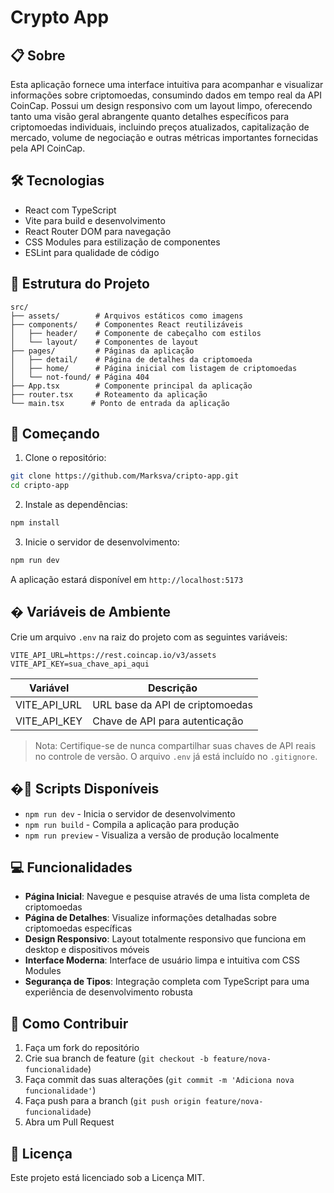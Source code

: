 # Crypto App

## 📋 Sobre

Esta aplicação fornece uma interface intuitiva para acompanhar e visualizar informações sobre criptomoedas, consumindo dados em tempo real da API CoinCap. Possui um design responsivo com um layout limpo, oferecendo tanto uma visão geral abrangente quanto detalhes específicos para criptomoedas individuais, incluindo preços atualizados, capitalização de mercado, volume de negociação e outras métricas importantes fornecidas pela API CoinCap.

## 🛠️ Tecnologias

- React com TypeScript
- Vite para build e desenvolvimento
- React Router DOM para navegação
- CSS Modules para estilização de componentes
- ESLint para qualidade de código

## 📁 Estrutura do Projeto

```
src/
├── assets/        # Arquivos estáticos como imagens
├── components/    # Componentes React reutilizáveis
│   ├── header/    # Componente de cabeçalho com estilos
│   └── layout/    # Componentes de layout
├── pages/         # Páginas da aplicação
│   ├── detail/    # Página de detalhes da criptomoeda
│   ├── home/      # Página inicial com listagem de criptomoedas
│   └── not-found/ # Página 404
├── App.tsx        # Componente principal da aplicação
├── router.tsx     # Roteamento da aplicação
└── main.tsx      # Ponto de entrada da aplicação
```

## 🚀 Começando

1. Clone o repositório:
```bash
git clone https://github.com/Marksva/cripto-app.git
cd cripto-app
```

2. Instale as dependências:
```bash
npm install
```

3. Inicie o servidor de desenvolvimento:
```bash
npm run dev
```

A aplicação estará disponível em `http://localhost:5173`

## � Variáveis de Ambiente

Crie um arquivo `.env` na raiz do projeto com as seguintes variáveis:

```env
VITE_API_URL=https://rest.coincap.io/v3/assets
VITE_API_KEY=sua_chave_api_aqui
```

| Variável | Descrição |
|----------|-----------|
| VITE_API_URL | URL base da API de criptomoedas |
| VITE_API_KEY | Chave de API para autenticação |

> Nota: Certifique-se de nunca compartilhar suas chaves de API reais no controle de versão. O arquivo `.env` já está incluído no `.gitignore`.

## �🔧 Scripts Disponíveis

- `npm run dev` - Inicia o servidor de desenvolvimento
- `npm run build` - Compila a aplicação para produção
- `npm run preview` - Visualiza a versão de produção localmente

## 💻 Funcionalidades

- **Página Inicial**: Navegue e pesquise através de uma lista completa de criptomoedas
- **Página de Detalhes**: Visualize informações detalhadas sobre criptomoedas específicas
- **Design Responsivo**: Layout totalmente responsivo que funciona em desktop e dispositivos móveis
- **Interface Moderna**: Interface de usuário limpa e intuitiva com CSS Modules
- **Segurança de Tipos**: Integração completa com TypeScript para uma experiência de desenvolvimento robusta

## 🤝 Como Contribuir

1. Faça um fork do repositório
2. Crie sua branch de feature (`git checkout -b feature/nova-funcionalidade`)
3. Faça commit das suas alterações (`git commit -m 'Adiciona nova funcionalidade'`)
4. Faça push para a branch (`git push origin feature/nova-funcionalidade`)
5. Abra um Pull Request

## 📝 Licença

Este projeto está licenciado sob a Licença MIT.
